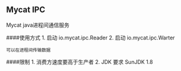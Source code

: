 Mycat IPC
---
Mycat java进程间通信服务


####使用方式
	1. 启动 io.mycat.ipc.Reader
	2. 启动 io.mycat.ipc.Warter

    可以在进程间传输数据
####限制
	1. 消费方速度要高于生产者
	2. JDK 要求 SunJDK 1.8
	